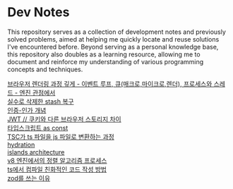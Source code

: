 # Dev Notes

This repository serves as a collection of development notes and previously solved problems, aimed at helping me quickly locate and reuse solutions I've encountered before. Beyond serving as a personal knowledge base, this repository also doubles as a learning resource, allowing me to document and reinforce my understanding of various programming concepts and techniques.

[브라우저 렌더링 과정 깊게 - 이벤트 루프, 큐(매크로,마이크로,렌더), 프로세스와 스레드 - 엔진 관점에서](/notes/1.md#understanding-the-event-loop-in-chrome-web-browser)<br>
[실수로 삭제한 stash 복구](/notes/1.md#실수로-삭제한-stash-복구)<br>
[인증-인가 개념](/notes/1.md#인증과-인가)<br>
[JWT // 쿠키와 다른 브라우저 스토리지 차이](/notes/1.md#jwt--쿠키와-다른-브라우저-스토리지-차이)<br>
[타입스크립트 as const](/notes/1.md#how-to-safely-use-values-and-reduce-unnecessary-type-creation)<br>
[TSC가 ts 파일을 js 파일로 변환하는 과정](/notes/1.md#converting-typescript-files-to-javascript-files)<br>
[hydration](/notes/1.md#hydration-or-re-hydration)<br>
[islands architecture](/notes/1.md#the-concept-of-islands)<br>
[v8 엔진에서의 정렬 알고리즘 프로세스](/notes/1.md#why-sorting-in-dynamic-languages-is-challenging)<br>
[ts에서 컴파일 친화적인 코드 작성 방법](/notes/1.md#writing-code-thats-easy-to-compile)<br>
[zod를 쓰는 이유](/notes/1.md#zod)<br>
